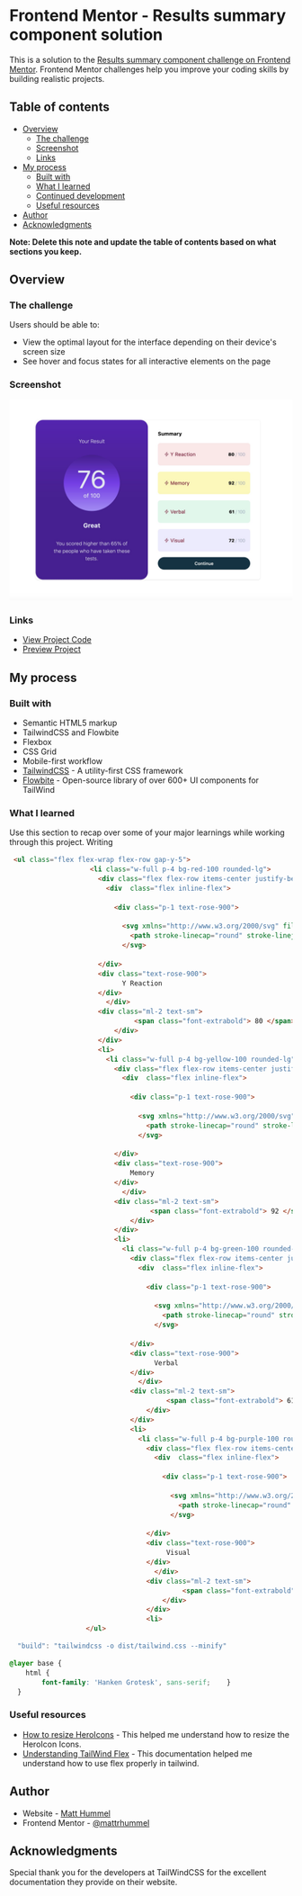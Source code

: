 # Frontend Mentor - Results summary component solution

This is a solution to the [Results summary component challenge on Frontend Mentor](https://www.frontendmentor.io/challenges/results-summary-component-CE_K6s0maV). Frontend Mentor challenges help you improve your coding skills by building realistic projects. 

## Table of contents

- [Overview](#overview)
  - [The challenge](#the-challenge)
  - [Screenshot](#screenshot)
  - [Links](#links)
- [My process](#my-process)
  - [Built with](#built-with)
  - [What I learned](#what-i-learned)
  - [Continued development](#continued-development)
  - [Useful resources](#useful-resources)
- [Author](#author)
- [Acknowledgments](#acknowledgments)

**Note: Delete this note and update the table of contents based on what sections you keep.**

## Overview

### The challenge

Users should be able to:

- View the optimal layout for the interface depending on their device's screen size
- See hover and focus states for all interactive elements on the page

### Screenshot

![](./screenshot.jpg)

### Links

- [View Project Code](https://github.com/mattrhummel/results-summary-component)
- [Preview Project](https://mattrhummel.github.io/results-summary-component/)

## My process

### Built with

- Semantic HTML5 markup
- TailwindCSS and Flowbite
- Flexbox
- CSS Grid
- Mobile-first workflow
- [TailwindCSS](https://tailwindcss.com/) - A utility-first CSS framework
- [Flowbite](https://flowbite.com/) - Open-source library of over 600+ UI components for TailWind

### What I learned

Use this section to recap over some of your major learnings while working through this project. Writing 


```html
 <ul class="flex flex-wrap flex-row gap-y-5">
                    <li class="w-full p-4 bg-red-100 rounded-lg">    
                      <div class="flex flex-row items-center justify-between py-2">
                        <div  class="flex inline-flex">

                          <div class="p-1 text-rose-900">

                            <svg xmlns="http://www.w3.org/2000/svg" fill="none" viewBox="0 0 24 24" stroke-width="1.5" stroke="currentColor" class="h-4 w-4">
                              <path stroke-linecap="round" stroke-linejoin="round" d="M3.75 13.5l10.5-11.25L12 10.5h8.25L9.75 21.75 12 13.5H3.75z" />
                            </svg>
                            
                      </div>
                      <div class="text-rose-900">
                            Y Reaction
                      </div>
                        </div>
                      <div class="ml-2 text-sm">
                               <span class="font-extrabold"> 80 </span> <span class="text-slate-400 font-extralight">/ 100</span>
                          </div>
                      </div>
                      <li>
                        <li class="w-full p-4 bg-yellow-100 rounded-lg">    
                          <div class="flex flex-row items-center justify-between py-2">
                            <div  class="flex inline-flex">
    
                              <div class="p-1 text-rose-900">
    
                                <svg xmlns="http://www.w3.org/2000/svg" fill="none" viewBox="0 0 24 24" stroke-width="1.5" stroke="currentColor" class="h-4 w-4">
                                  <path stroke-linecap="round" stroke-linejoin="round" d="M3.75 13.5l10.5-11.25L12 10.5h8.25L9.75 21.75 12 13.5H3.75z" />
                                </svg>
                                
                          </div>
                          <div class="text-rose-900">
                              Memory
                          </div>
                            </div>
                          <div class="ml-2 text-sm">
                                   <span class="font-extrabold"> 92 </span> <span class="text-slate-400 font-extralight">/ 100</span>
                              </div>
                          </div>
                          <li>
                            <li class="w-full p-4 bg-green-100 rounded-lg">    
                              <div class="flex flex-row items-center justify-between py-2">
                                <div  class="flex inline-flex">
        
                                  <div class="p-1 text-rose-900">
        
                                    <svg xmlns="http://www.w3.org/2000/svg" fill="none" viewBox="0 0 24 24" stroke-width="1.5" stroke="currentColor" class="h-4 w-4">
                                      <path stroke-linecap="round" stroke-linejoin="round" d="M3.75 13.5l10.5-11.25L12 10.5h8.25L9.75 21.75 12 13.5H3.75z" />
                                    </svg>
                                    
                              </div>
                              <div class="text-rose-900">
                                    Verbal
                              </div>
                                </div>
                              <div class="ml-2 text-sm">
                                       <span class="font-extrabold"> 61 </span> <span class="text-slate-400 font-extralight">/ 100</span>
                                  </div>
                              </div>
                              <li>
                                <li class="w-full p-4 bg-purple-100 rounded-lg">    
                                  <div class="flex flex-row items-center justify-between py-2">
                                    <div  class="flex inline-flex">
            
                                      <div class="p-1 text-rose-900">
            
                                        <svg xmlns="http://www.w3.org/2000/svg" fill="none" viewBox="0 0 24 24" stroke-width="1.5" stroke="currentColor" class="h-4 w-4">
                                          <path stroke-linecap="round" stroke-linejoin="round" d="M3.75 13.5l10.5-11.25L12 10.5h8.25L9.75 21.75 12 13.5H3.75z" />
                                        </svg>
                                        
                                  </div>
                                  <div class="text-rose-900">
                                       Visual
                                  </div>
                                    </div>
                                  <div class="ml-2 text-sm">
                                           <span class="font-extrabold"> 72 </span> <span class="text-slate-400 font-extralight">/ 100</span>
                                      </div>
                                  </div>
                                  <li>
                   </ul>
```
```js
  "build": "tailwindcss -o dist/tailwind.css --minify"
```

```css
@layer base {
    html {
        font-family: 'Hanken Grotesk', sans-serif;    }
  }
```

### Useful resources

- [How to resize HeroIcons](https://www.geeksforgeeks.org/how-to-resize-svg-icon-using-tailwind-css/) - This helped me understand how to resize the HeroIcon Icons.
- [Understanding TailWind Flex](https://tailwindcss.com/docs/flex) - This documentation helped me understand how to use flex properly in tailwind.

## Author

- Website - [Matt Hummel](https://matthummel.com)
- Frontend Mentor - [@mattrhummel](https://www.frontendmentor.io/profile/mattrhummel)

## Acknowledgments

Special thank you for the developers at TailWindCSS for the excellent documentation they provide on their website.

